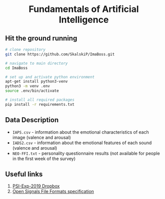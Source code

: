 <h1 align="center">Fundamentals of Artificial Intelligence</h1>

## Hit the ground running

``` bash
# clone repository
git clone https://github.com/SkalskiP/ImaBoss.git

# navigate to main directory
cd ImaBoss

# set up and activate python environment
apt-get install python3-venv
python3 -m venv .env
source .env/bin/activate

# install all required packages
pip install -r requirements.txt
```

## Data Description

* ```IAPS.csv``` - information about the emotional characteristics of each image (valence and arousal)
* ```IADS2.csv``` - information about the emotional features of each sound (valence and arousal)
* ```NEO-FFI.txt``` - personality questionnaire results (not available for people in the first week of the survey)

## Useful links

1. [PSI-Exp-2019 Dropbox][1]
2. [Open Signals File Formats specification][2]

[1]: https://www.dropbox.com/sh/s3jhgxe13e8f9jw/AADko9DkyvlCDqhekWvMlUOva?dl=0
[2]: http://bitalino.com/datasheets/OpenSignals_File_Formats.pdf
